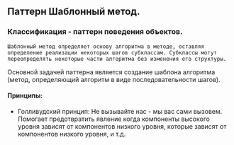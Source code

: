 ## Паттерн Шаблонный метод.
### Классификация - паттерн поведения объектов.

`
Шаблонный метод определяет основу алгоритма в методе, оставляя определение реализации некоторых шагов субклассам.
Субклассы могут переопределять некоторые части алгоритма без изменения его структуры.
`

Основной задачей паттерна является создание шаблона алгоритма 
(метод, определяющий алгоритм в виде последовательности шагов).

#### Принципы:
- Голливудский принцип: Не вызывайте нас - мы вас сами вызовем. Помогает предотвратить явление когда компоненты
высокого уровня зависят от компонентов низкого уровня, которые зависят от компонентов низкого уровня, и т.д.